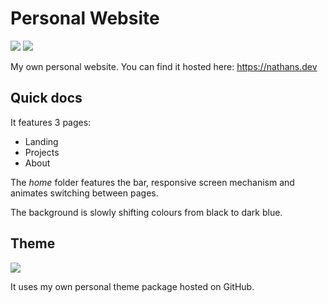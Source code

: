 # Personal Website

[![](https://img.shields.io/badge/Architecture-Flutterfall-yellow?style=for-the-badge)](https://nathans.dev) [![](https://img.shields.io/badge/WEBSITE-NATHANS.dev-green?style=for-the-badge)](https://nathans.dev)

My own personal website. You can find it hosted here: https://nathans.dev

## Quick docs

It features 3 pages:
- Landing
- Projects 
- About

The *home* folder features the bar, responsive screen mechanism and animates switching between pages.

The background is slowly shifting colours from black to dark blue.

## Theme

[![](https://img.shields.io/badge/Theme-personal_flutter_theme-blue?style=for-the-badge)](https://github.com/nathanielxd/personal-flutter-theme)

It uses my own personal theme package hosted on GitHub.

